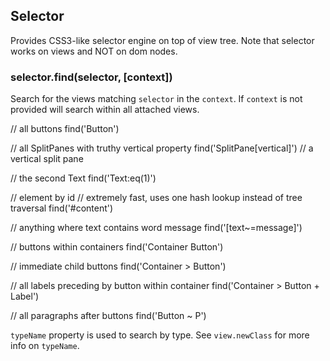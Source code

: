 ## Selector

Provides CSS3-like selector engine on top of view tree. Note that selector works
on views and NOT on dom nodes.

### selector.find(selector, [context])

Search for the views matching `selector` in the `context`. If `context` is not
provided will search within all attached views.

   // all buttons
   find('Button')

   // all SplitPanes with truthy vertical property
   find('SplitPane[vertical]') // a vertical split pane

   // the second Text
   find('Text:eq(1)')

   // element by id
   // extremely fast, uses one hash lookup instead of tree traversal
   find('#content')

   // anything where text contains word message
   find('[text~=message]')
   
   // buttons within containers
   find('Container Button')
   
   // immediate child buttons
   find('Container > Button')
   
   // all labels preceding by button within container
   find('Container > Button + Label')
   
   // all paragraphs after buttons
   find('Button ~ P')

`typeName` property is used to search by type. See `view.newClass` for more
info on `typeName`.